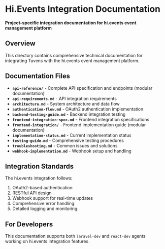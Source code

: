 # Hi.Events Integration Documentation

**Project-specific integration documentation for hi.events event management platform**

## Overview

This directory contains comprehensive technical documentation for integrating Tuvens with the hi.events event management platform.

## Documentation Files

- **`api-reference/`** - Complete API specification and endpoints (modular documentation)
- **`api-requirements.md`** - API integration requirements
- **`architecture.md`** - System architecture and data flow
- **`authentication-flow.md`** - OAuth2 authentication implementation
- **`backend-testing-guide.md`** - Backend integration testing
- **`frontend-integration-spec.md`** - Frontend integration specifications
- **`frontend-integration/`** - Frontend implementation guide (modular documentation)
- **`implementation-status.md`** - Current implementation status
- **`testing-guide.md`** - Comprehensive testing procedures
- **`troubleshooting.md`** - Common issues and solutions
- **`webhook-implementation.md`** - Webhook setup and handling

## Integration Standards

The hi.events integration follows:
1. OAuth2-based authentication
2. RESTful API design
3. Webhook support for real-time updates
4. Comprehensive error handling
5. Detailed logging and monitoring

## For Developers

This documentation supports both `laravel-dev` and `react-dev` agents working on hi.events integration features.
